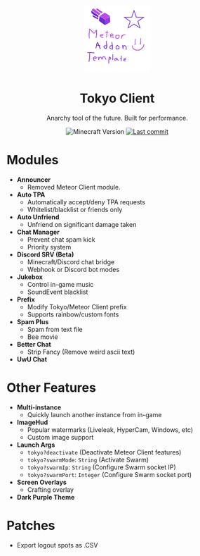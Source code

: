 <div align="center">
  <!-- Logo and Title -->
  <img src="/src/main/resources/assets/tokyo-client/icon.png" alt="logo" width="30%"/>
  <h1>Tokyo Client</h1>
  <p>Anarchy tool of the future. Built for performance.</p>

  <!-- Fancy badges -->
  <img src="https://img.shields.io/badge/Minecraft%20Version-1.19.3-blueviolet" alt="Minecraft Version">
  <a href="https://github.com/RacoonDog/Tokyo-Client/commits/main"><img src="https://img.shields.io/github/last-commit/RacoonDog/Tokyo-Client?logo=github&color=blueviolet" alt="Last commit"></a>
</div>

# Modules

- **Announcer**
  - Removed Meteor Client module.
- **Auto TPA**
  - Automatically accept/deny TPA requests
  - Whitelist/blacklist or friends only
- **Auto Unfriend**
  - Unfriend on significant damage taken
- **Chat Manager**
  - Prevent chat spam kick
  - Priority system
- **Discord SRV (Beta)**
  - Minecraft/Discord chat bridge
  - Webhook or Discord bot modes
- **Jukebox**
  - Control in-game music
  - SoundEvent blacklist
- **Prefix**
  - Modify Tokyo/Meteor Client prefix
  - Supports rainbow/custom fonts
- **Spam Plus**
  - Spam from text file
  - Bee movie
- **Better Chat**
  - Strip Fancy (Remove weird ascii text)
- **UwU Chat**

# Other Features

- **Multi-instance**
  - Quickly launch another instance from in-game
- **ImageHud**
  - Popular watermarks (Liveleak, HyperCam, Windows, etc)
  - Custom image support
- **Launch Args**
  - `tokyo?deactivate` (Deactivate Meteor Client features)
  - `tokyo?swarmMode`: `String` (Activate Swarm)
  - `tokyo?swarmIp`: `String` (Configure Swarm socket IP)
  - `tokyo?swarmPort`: `Integer` (Configure Swarm socket port)
- **Screen Overlays**
  - Crafting overlay
- **Dark Purple Theme**

# Patches
- Export logout spots as .CSV
